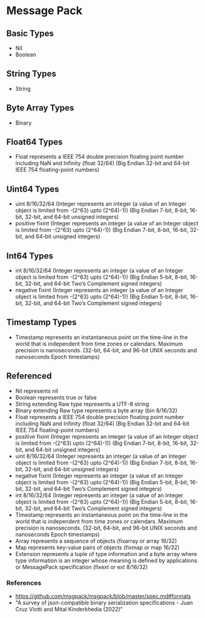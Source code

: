 # Message Pack

## Basic Types

* Nil
* Boolean

## String Types

* String

## Byte Array Types

* Binary

## Float64 Types

* Float represents a IEEE 754 double precision floating point number including NaN and Infinity (float 32/64) (Big Endian 32-bit and 64-bit IEEE 754 floating-point numbers)

## Uint64 Types

* uint 8/16/32/64 (Integer represents an integer (a value of an Integer object is limited from -(2^63) upto (2^64)-1)) (Big Endian 7-bit, 8-bit, 16-bit, 32-bit, and 64-bit unsigned integers)
* positive fixint (Integer represents an integer (a value of an Integer object is limited from -(2^63) upto (2^64)-1)) (Big Endian 7-bit, 8-bit, 16-bit, 32-bit, and 64-bit unsigned integers)

## Int64 Types

* int 8/16/32/64 (Integer represents an integer (a value of an Integer object is limited from -(2^63) upto (2^64)-1)) (Big Endian 5-bit, 8-bit, 16-bit, 32-bit, and 64-bit Two’s Complement signed integers)
* negative fixint (Integer represents an integer (a value of an Integer object is limited from -(2^63) upto (2^64)-1)) (Big Endian 5-bit, 8-bit, 16-bit, 32-bit, and 64-bit Two’s Complement signed integers)

## Timestamp Types

* Timestamp represents an instantaneous point on the time-line in the world that is independent from time zones or calendars. Maximum precision is nanoseconds. (32-bit, 64-bit, and 96-bit UNIX seconds and nanoseconds Epoch timestamps)

## Referenced

* Nil represents nil
* Boolean represents true or false
* String extending Raw type represents a UTF-8 string
* Binary extending Raw type represents a byte array (bin 8/16/32)
* Float represents a IEEE 754 double precision floating point number including NaN and Infinity (float 32/64) (Big Endian 32-bit and 64-bit IEEE 754 floating-point numbers) 
* positive fixint (Integer represents an integer (a value of an Integer object is limited from -(2^63) upto (2^64)-1)) (Big Endian 7-bit, 8-bit, 16-bit, 32-bit, and 64-bit unsigned integers)
* uint 8/16/32/64 (Integer represents an integer (a value of an Integer object is limited from -(2^63) upto (2^64)-1)) (Big Endian 7-bit, 8-bit, 16-bit, 32-bit, and 64-bit unsigned integers)
* negative fixint (Integer represents an integer (a value of an Integer object is limited from -(2^63) upto (2^64)-1)) (Big Endian 5-bit, 8-bit, 16-bit, 32-bit, and 64-bit Two’s Complement signed integers)
* int 8/16/32/64 (Integer represents an integer (a value of an Integer object is limited from -(2^63) upto (2^64)-1)) (Big Endian 5-bit, 8-bit, 16-bit, 32-bit, and 64-bit Two’s Complement signed integers)
* Timestamp represents an instantaneous point on the time-line in the world that is independent from time zones or calendars. Maximum precision is nanoseconds. (32-bit, 64-bit, and 96-bit UNIX seconds and nanoseconds Epoch timestamps)
* Array represents a sequence of objects (fixarray or array 16/32)
* Map represents key-value pairs of objects (fixmap or map 16/32)
* Extension represents a tuple of type information and a byte array where type information is an integer whose meaning is defined by applications or MessagePack specification (fixext or ext 8/16/32)

### References

* https://github.com/msgpack/msgpack/blob/master/spec.md#formats
* "A survey of json-compatible binary serialization specifications - Juan Cruz Viotti and Mital Kinderkhedia (2022)"